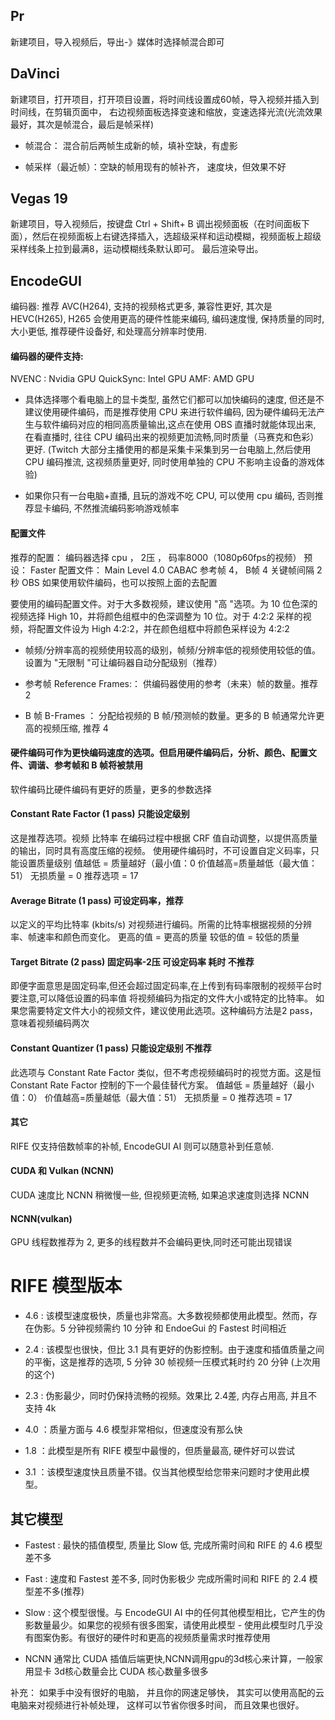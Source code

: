 


## Pr

新建项目，导入视频后，导出-》媒体时选择帧混合即可

## DaVinci

新建项目，打开项目，打开项目设置，将时间线设置成60帧，导入视频并插入到时间线，在剪辑页面中， 右边视频面板选择变速和缩放，变速选择光流(光流效果最好，其次是帧混合，最后是帧采样)

- 帧混合： 混合前后两帧生成新的帧，填补空缺，有虚影

- 帧采样（最近帧）：空缺的帧用现有的帧补齐， 速度块，但效果不好




## Vegas 19

新建项目，导入视频后，按键盘 Ctrl + Shift+ B 调出视频面板（在时间面板下面），然后在视频面板上右键选择插入，选超级采样和运动模糊，视频面板上超级采样线条上拉到最满8，运动模糊线条默认即可。 最后渲染导出。



## EncodeGUI

编码器: 推荐 AVC(H264), 支持的视频格式更多, 兼容性更好,  其次是 HEVC(H265), H265 会使用更高的硬件性能来编码, 编码速度慢, 保持质量的同时,大小更低, 推荐硬件设备好, 和处理高分辨率时使用.


#### 编码器的硬件支持:

NVENC : Nvidia GPU
QuickSync: Intel GPU
AMF:  AMD GPU
- 具体选择哪个看电脑上的显卡类型, 虽然它们都可以加快编码的速度, 但还是不建议使用硬件编码，而是推荐使用 CPU 来进行软件编码, 因为硬件编码无法产生与软件编码对应的相同高质量输出,这点在使用 OBS 直播时就能体现出来, 在看直播时, 往往 CPU 编码出来的视频更加流畅,同时质量（马赛克和色彩）更好. (Twitch 大部分主播使用的都是采集卡采集到另一台电脑上,然后使用 CPU 编码推流, 这视频质量更好, 同时使用单独的 CPU 不影响主设备的游戏体验)

- 如果你只有一台电脑+直播, 且玩的游戏不吃 CPU, 可以使用 cpu 编码, 否则推荐显卡编码, 不然推流编码影响游戏帧率


#### 配置文件

推荐的配置：
编码器选择 cpu ， 2压 ， 码率8000（1080p60fps的视频）  预设： Faster
配置文件： Main  Level 4.0  CABAC
参考帧 4，   B帧 4
关键帧间隔 2 秒
OBS 如果使用软件编码，也可以按照上面的去配置


要使用的编码配置文件。对于大多数视频，建议使用 "高 "选项。为 10 位色深的视频选择 High 10，并将颜色组框中的色深调整为 10 位。对于 4:2:2 采样的视频，将配置文件设为 High 4:2:2，并在颜色组框中将颜色采样设为 4:2:2

- 帧频/分辨率高的视频使用较高的级别，帧频/分辨率低的视频使用较低的值。设置为 "无限制 "可让编码器自动分配级别（推荐）

- 参考帧 Reference Frames:：
供编码器使用的参考（未来）帧的数量。推荐 2

- B 帧 B-Frames ：
分配给视频的 B 帧/预测帧的数量。更多的 B 帧通常允许更高的视频压缩, 推荐 4


#### 硬件编码可作为更快编码速度的选项。但启用硬件编码后，分析、颜色、配置文件、调谐、参考帧和 B 帧将被禁用

软件编码比硬件编码有更好的质量，更多的参数选择


#### Constant Rate Factor (1 pass) 只能设定级别

这是推荐选项。视频 比特率 在编码过程中根据 CRF 值自动调整，以提供高质量的输出，同时具有高度压缩的视频。
使用硬件编码时，不可设置自定义码率，只能设置质量级别
值越低 = 质量越好（最小值：0
价值越高=质量越低（最大值：51）
无损质量 = 0
推荐选项 = 17


#### Average Bitrate (1 pass)  可设定码率，推荐

以定义的平均比特率 (kbits/s) 对视频进行编码。所需的比特率根据视频的分辨率、帧速率和颜色而变化。
更高的值 = 更高的质量
较低的值 = 较低的质量


#### Target Bitrate (2 pass) 固定码率-2压 可设定码率  耗时 不推荐

即便字面意思是固定码率,但还会超过固定码率,在上传到有码率限制的视频平台时要注意,可以降低设置的码率值
将视频编码为指定的文件大小或特定的比特率。
如果您需要特定文件大小的视频文件，建议使用此选项。这种编码方法是2 pass，意味着视频编码两次


#### Constant Quantizer (1 pass) 只能设定级别  不推荐

此选项与 Constant Rate Factor 类似，但不考虑视频编码时的视觉方面。这是恒Constant Rate Factor 控制的下一个最佳替代方案。
值越低 = 质量越好（最小值：0）
价值越高=质量越低（最大值：51）
无损质量 = 0
推荐选项 = 17

#### 其它

RIFE 仅支持倍数帧率的补帧,  EncodeGUI AI 则可以随意补到任意帧.

#### CUDA 和 Vulkan (NCNN) 

CUDA 速度比 NCNN 稍微慢一些, 但视频更流畅,  如果追求速度则选择 NCNN

#### NCNN(vulkan)

GPU 线程数推荐为 2, 更多的线程数并不会编码更快,同时还可能出现错误

# RIFE 模型版本

- 4.6 : 该模型速度极快，质量也非常高。大多数视频都使用此模型。然而，存在伪影。5 分钟视频需约 10 分钟  和 EndoeGui 的 Fastest 时间相近
- 2.4 : 该模型也很快，但比 3.1 具有更好的伪影控制。由于速度和插值质量之间的平衡，这是推荐的选项,  5 分钟 30 帧视频一压模式耗时约 20 分钟 (上次用的这个)

- 2.3 : 伪影最少，同时仍保持流畅的视频。效果比 2.4差, 内存占用高, 并且不支持 4k
- 4.0 ：质量方面与 4.6 模型非常相似，但速度没有那么快
- 1.8 ：此模型是所有 RIFE 模型中最慢的，但质量最高, 硬件好可以尝试
- 3.1 ：该模型速度快且质量不错。仅当其他模型给您带来问题时才使用此模型。

## 其它模型

- Fastest : 最快的插值模型, 质量比 Slow 低,  完成所需时间和 RIFE 的 4.6 模型差不多
- Fast : 速度和 Fastest 差不多, 同时伪影极少  完成所需时间和 RIFE 的 2.4 模型差不多(推荐)

- Slow : 这个模型很慢。与 EncodeGUI AI 中的任何其他模型相比，它产生的伪影数量最少。如果您的视频有很多图案，请使用此模型 - 使用此模型时几乎没有图案伪影。有很好的硬件时和更高的视频质量需求时推荐使用

- NCNN 通常比 CUDA 插值后端更快,NCNN调用gpu的3d核心来计算，一般家用显卡 3d核心数量会比 CUDA 核心数量多很多


补充： 如果手中没有很好的电脑， 并且你的网速足够快， 其实可以使用高配的云电脑来对视频进行补帧处理， 这样可以节省你很多时间， 而且效果也很好。



